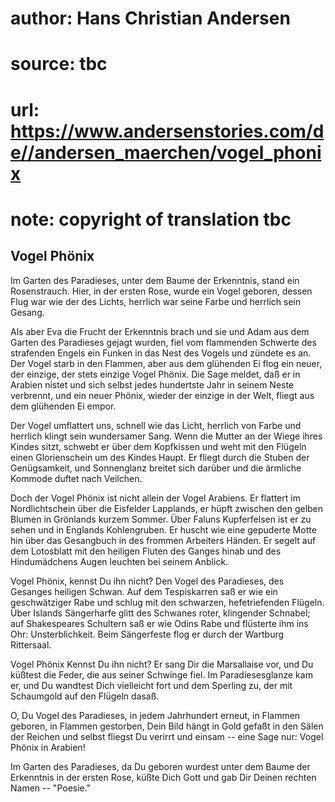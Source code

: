 # author: Hans Christian Andersen
# source: tbc
# url: https://www.andersenstories.com/de//andersen_maerchen/vogel_phonix
# note: copyright of translation tbc

## Vogel Phönix 

Im Garten des Paradieses, unter dem Baume der Erkenntnis, stand ein
Rosenstrauch. Hier, in der ersten Rose, wurde ein Vogel geboren, dessen
Flug war wie der des Lichts, herrlich war seine Farbe und herrlich sein
Gesang.

Als aber Eva die Frucht der Erkenntnis brach und sie und Adam aus dem
Garten des Paradieses gejagt wurden, fiel vom flammenden Schwerte des
strafenden Engels ein Funken in das Nest des Vogels und zündete es an.
Der Vogel starb in den Flammen, aber aus dem glühenden Ei flog ein
neuer, der einzige, der stets einzige Vogel Phönix. Die Sage meldet, daß
er in Arabien nistet und sich selbst jedes hundertste Jahr in seinem
Neste verbrennt, und ein neuer Phönix, wieder der einzige in der Welt,
fliegt aus dem glühenden Ei empor.

Der Vogel umflattert uns, schnell wie das Licht, herrlich von Farbe und
herrlich klingt sein wundersamer Sang. Wenn die Mutter an der Wiege
ihres Kindes sitzt, schwebt er über dem Kopfkissen und weht mit den
Flügeln einen Glorienschein um des Kindes Haupt. Er fliegt durch die
Stuben der Genügsamkeit, und Sonnenglanz breitet sich darüber und die
ärmliche Kommode duftet nach Veilchen.

Doch der Vogel Phönix ist nicht allein der Vogel Arabiens. Er flattert
im Nordlichtschein über die Eisfelder Lapplands, er hüpft zwischen den
gelben Blumen in Grönlands kurzem Sommer. Über Faluns Kupferfelsen ist
er zu sehen und in Englands Kohlengruben. Er huscht wie eine gepuderte
Motte hin über das Gesangbuch in des frommen Arbeiters Händen. Er segelt
auf dem Lotosblatt mit den heiligen Fluten des Ganges hinab und des
Hindumädchens Augen leuchten bei seinem Anblick.

Vogel Phönix, kennst Du ihn nicht? Den Vogel des Paradieses, des
Gesanges heiligen Schwan. Auf dem Tespiskarren saß er wie ein
geschwätziger Rabe und schlug mit den schwarzen, hefetriefenden Flügeln.
Über Islands Sängerharfe glitt des Schwanes roter, klingender Schnabel;
auf Shakespeares Schultern saß er wie Odins Rabe und flüsterte ihm ins
Ohr: Unsterblichkeit. Beim Sängerfeste flog er durch der Wartburg
Rittersaal.

Vogel Phönix Kennst Du ihn nicht? Er sang Dir die Marsallaise vor, und
Du küßtest die Feder, die aus seiner Schwinge fiel. Im Paradiesesglanze
kam er, und Du wandtest Dich vielleicht fort und dem Sperling zu, der
mit Schaumgold auf den Flügeln dasaß.

O, Du Vogel des Paradieses, in jedem Jahrhundert erneut, in Flammen
geboren, in Flammen gestorben, Dein Bild hängt in Gold gefaßt in den
Sälen der Reichen und selbst fliegst Du verirrt und einsam -- eine Sage
nur: Vogel Phönix in Arabien!

Im Garten des Paradieses, da Du geboren wurdest unter dem Baume der
Erkenntnis in der ersten Rose, küßte Dich Gott und gab Dir Deinen
rechten Namen -- "Poesie."

